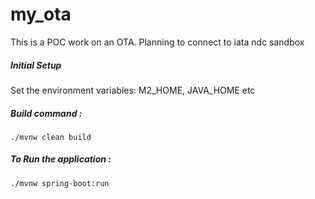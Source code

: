 # my_ota
This is a POC work on an OTA. Planning to connect to iata ndc sandbox

##### Initial Setup
Set the environment variables: 
M2_HOME, JAVA_HOME etc

##### Build command :
`./mvnw clean build`

##### To Run the application :
`./mvnw spring-boot:run`


